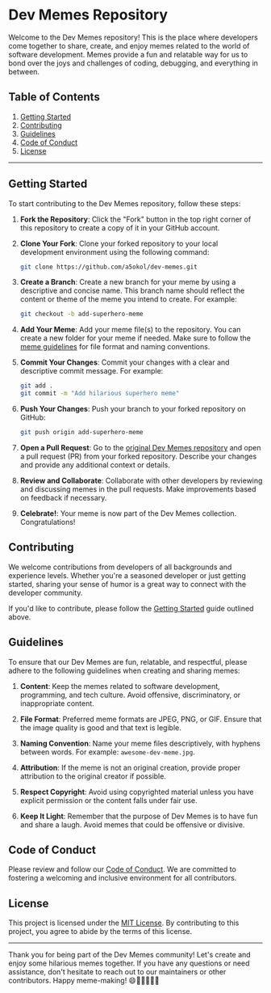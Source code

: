 # Dev Memes Repository

Welcome to the Dev Memes repository! This is the place where developers come together to share, create, and enjoy memes related to the world of software development. Memes provide a fun and relatable way for us to bond over the joys and challenges of coding, debugging, and everything in between.

## Table of Contents

1. [Getting Started](#getting-started)
2. [Contributing](#contributing)
3. [Guidelines](#guidelines)
4. [Code of Conduct](#code-of-conduct)
5. [License](#license)

---

## Getting Started

To start contributing to the Dev Memes repository, follow these steps:

1. **Fork the Repository**: Click the "Fork" button in the top right corner of this repository to create a copy of it in your GitHub account.

2. **Clone Your Fork**: Clone your forked repository to your local development environment using the following command:

    ```bash
    git clone https://github.com/a5okol/dev-memes.git
    ```

3. **Create a Branch**: Create a new branch for your meme by using a descriptive and concise name. This branch name should reflect the content or theme of the meme you intend to create. For example:

    ```bash
    git checkout -b add-superhero-meme
    ```

4. **Add Your Meme**: Add your meme file(s) to the repository. You can create a new folder for your meme if needed. Make sure to follow the [meme guidelines](#guidelines) for file format and naming conventions.

5. **Commit Your Changes**: Commit your changes with a clear and descriptive commit message. For example:

    ```bash
    git add .
    git commit -m "Add hilarious superhero meme"
    ```

6. **Push Your Changes**: Push your branch to your forked repository on GitHub:

    ```bash
    git push origin add-superhero-meme
    ```

7. **Open a Pull Request**: Go to the [original Dev Memes repository](https://github.com/a5okol/dev-memes) and open a pull request (PR) from your forked repository. Describe your changes and provide any additional context or details.

8. **Review and Collaborate**: Collaborate with other developers by reviewing and discussing memes in the pull requests. Make improvements based on feedback if necessary.

9. **Celebrate!**: Your meme is now part of the Dev Memes collection. Congratulations!

## Contributing

We welcome contributions from developers of all backgrounds and experience levels. Whether you're a seasoned developer or just getting started, sharing your sense of humor is a great way to connect with the developer community.

If you'd like to contribute, please follow the [Getting Started](#getting-started) guide outlined above.

## Guidelines

To ensure that our Dev Memes are fun, relatable, and respectful, please adhere to the following guidelines when creating and sharing memes:

1. **Content**: Keep the memes related to software development, programming, and tech culture. Avoid offensive, discriminatory, or inappropriate content.

2. **File Format**: Preferred meme formats are JPEG, PNG, or GIF. Ensure that the image quality is good and that text is legible.

3. **Naming Convention**: Name your meme files descriptively, with hyphens between words. For example: `awesome-dev-meme.jpg`.

4. **Attribution**: If the meme is not an original creation, provide proper attribution to the original creator if possible.

5. **Respect Copyright**: Avoid using copyrighted material unless you have explicit permission or the content falls under fair use.

6. **Keep It Light**: Remember that the purpose of Dev Memes is to have fun and share a laugh. Avoid memes that could be offensive or divisive.

## Code of Conduct

Please review and follow our [Code of Conduct](CODE_OF_CONDUCT.md). We are committed to fostering a welcoming and inclusive environment for all contributors.

## License

This project is licensed under the [MIT License](LICENSE). By contributing to this project, you agree to abide by the terms of this license.

---

Thank you for being part of the Dev Memes community! Let's create and enjoy some hilarious memes together. If you have any questions or need assistance, don't hesitate to reach out to our maintainers or other contributors. Happy meme-making! 😄👩‍💻👨‍💻🎉
